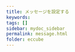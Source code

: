 ```yaml
---
title: メッセージを設定する
keywords:
tags: []
sidebar: mydoc_sidebar
permalink: message.html
folder: eccube
---
```

